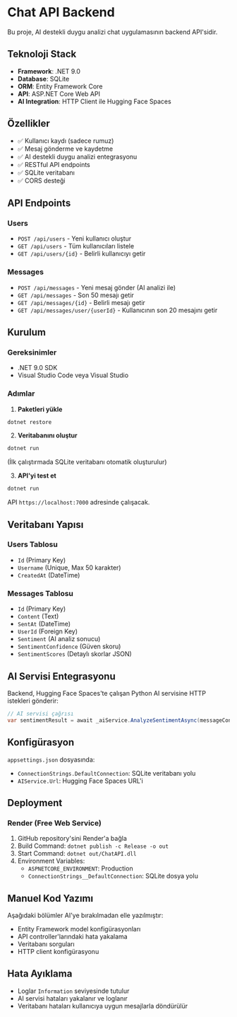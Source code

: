 # Chat API Backend

Bu proje, AI destekli duygu analizi chat uygulamasının backend API'sidir.

## Teknoloji Stack

- **Framework**: .NET 9.0
- **Database**: SQLite
- **ORM**: Entity Framework Core
- **API**: ASP.NET Core Web API
- **AI Integration**: HTTP Client ile Hugging Face Spaces

## Özellikler

- ✅ Kullanıcı kaydı (sadece rumuz)
- ✅ Mesaj gönderme ve kaydetme
- ✅ AI destekli duygu analizi entegrasyonu
- ✅ RESTful API endpoints
- ✅ SQLite veritabanı
- ✅ CORS desteği

## API Endpoints

### Users
- `POST /api/users` - Yeni kullanıcı oluştur
- `GET /api/users` - Tüm kullanıcıları listele
- `GET /api/users/{id}` - Belirli kullanıcıyı getir

### Messages
- `POST /api/messages` - Yeni mesaj gönder (AI analizi ile)
- `GET /api/messages` - Son 50 mesajı getir
- `GET /api/messages/{id}` - Belirli mesajı getir
- `GET /api/messages/user/{userId}` - Kullanıcının son 20 mesajını getir

## Kurulum

### Gereksinimler
- .NET 9.0 SDK
- Visual Studio Code veya Visual Studio

### Adımlar

1. **Paketleri yükle**
```bash
dotnet restore
```

2. **Veritabanını oluştur**
```bash
dotnet run
```
(İlk çalıştırmada SQLite veritabanı otomatik oluşturulur)

3. **API'yi test et**
```bash
dotnet run
```
API `https://localhost:7000` adresinde çalışacak.

## Veritabanı Yapısı

### Users Tablosu
- `Id` (Primary Key)
- `Username` (Unique, Max 50 karakter)
- `CreatedAt` (DateTime)

### Messages Tablosu
- `Id` (Primary Key)
- `Content` (Text)
- `SentAt` (DateTime)
- `UserId` (Foreign Key)
- `Sentiment` (AI analiz sonucu)
- `SentimentConfidence` (Güven skoru)
- `SentimentScores` (Detaylı skorlar JSON)

## AI Servisi Entegrasyonu

Backend, Hugging Face Spaces'te çalışan Python AI servisine HTTP istekleri gönderir:

```csharp
// AI servisi çağrısı
var sentimentResult = await _aiService.AnalyzeSentimentAsync(messageContent);
```

## Konfigürasyon

`appsettings.json` dosyasında:
- `ConnectionStrings.DefaultConnection`: SQLite veritabanı yolu
- `AIService.Url`: Hugging Face Spaces URL'i

## Deployment

### Render (Free Web Service)
1. GitHub repository'sini Render'a bağla
2. Build Command: `dotnet publish -c Release -o out`
3. Start Command: `dotnet out/ChatAPI.dll`
4. Environment Variables:
   - `ASPNETCORE_ENVIRONMENT`: Production
   - `ConnectionStrings__DefaultConnection`: SQLite dosya yolu

## Manuel Kod Yazımı

Aşağıdaki bölümler AI'ye bırakılmadan elle yazılmıştır:
- Entity Framework model konfigürasyonları
- API controller'larındaki hata yakalama
- Veritabanı sorguları
- HTTP client konfigürasyonu

## Hata Ayıklama

- Loglar `Information` seviyesinde tutulur
- AI servisi hataları yakalanır ve loglanır
- Veritabanı hataları kullanıcıya uygun mesajlarla döndürülür
